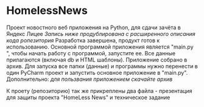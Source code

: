# HomelessNews
Проект новостного веб приложения на Python, для сдачи зачёта в Яндекс Лицее
*Запись ниже продублирована с расширенного описания кода ропезитория*
  Разработка завершена, продукт готов к использованию. Основной программой приложения является "main.py ", чтобы начать работу с программой, запустите ее.
  Все данные прилагаются (включая db и HTML шаблоны). Приложение собрано в архив. Для запуска все папки (данные) и программы нужно перенести в один PyCharm
  проект и запустить основное приложение в "main.py". Дополнительно: *для пользвания приложением скачайте архив*
  
К проету (репозиторию) так же прикреплены два файла - презентация для защиты проекта "HomeLess News" и техническое задание
